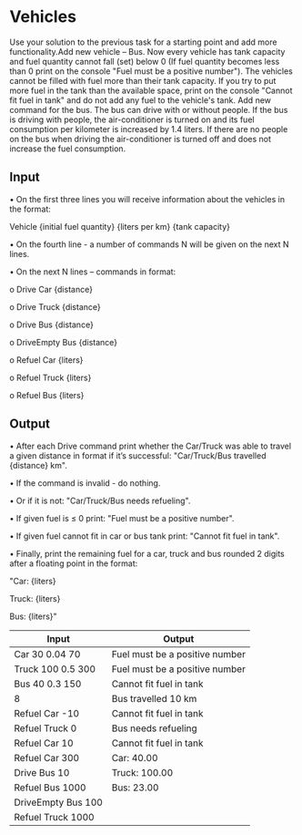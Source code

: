 # Vehicles

Use your solution to the previous task for a starting point and add more functionality.Add new vehicle – Bus. Now every vehicle has tank capacity and fuel quantity cannot fall (set) below 0 (If fuel quantity becomes less than 0 print on the console "Fuel must be a positive number").
The vehicles cannot be filled with fuel more than their tank capacity. If you try to put more fuel in the tank than the available space, print on the console "Cannot fit fuel in tank" and do not add any fuel to the vehicle's tank.
Add new command for the bus. The bus can drive with or without people. If the bus is driving with people, the air-conditioner is turned on and its fuel consumption per kilometer is increased by 1.4 liters. If there are no people on the bus when driving the air-conditioner is turned off and does not increase the fuel consumption.

Input
--------------

•	On the first three lines you will receive information about the vehicles in the format:

Vehicle {initial fuel quantity} {liters per km} {tank capacity}

•	On the fourth line - a number of commands N will be given on the next N lines.

•	On the next N lines – commands in format:

o	Drive Car {distance}

o	Drive Truck {distance}

o	Drive Bus {distance}

o	DriveEmpty Bus {distance}

o	Refuel Car {liters}

o	Refuel Truck {liters}

o	Refuel Bus {liters}

Output
---------------------

•	After each Drive command print whether the Car/Truck was able to travel a given distance in format if it’s successful: "Car/Truck/Bus travelled {distance} km".

•	If the command is invalid - do nothing.

•	Or if it is not: "Car/Truck/Bus needs refueling".

•	If given fuel is ≤ 0 print: "Fuel must be a positive number".

•	If given fuel cannot fit in car or bus tank print: "Cannot fit fuel in tank".

•	Finally, print the remaining fuel for a car, truck and bus rounded 2 digits after a floating point in the format:

"Car: {liters}

Truck: {liters}

Bus: {liters}"

Input |	Output
------|--------
Car 30 0.04 70| Fuel must be a positive number
Truck 100 0.5 300 | Fuel must be a positive number
Bus 40 0.3 150 | Cannot fit fuel in tank
8 | Bus travelled 10 km
Refuel Car -10 | Cannot fit fuel in tank
Refuel Truck 0 | Bus needs refueling
Refuel Car 10 | Cannot fit fuel in tank
Refuel Car 300 | Car: 40.00
Drive Bus 10 | Truck: 100.00
Refuel Bus 1000 | Bus: 23.00
DriveEmpty Bus 100 |
Refuel Truck 1000 |	
